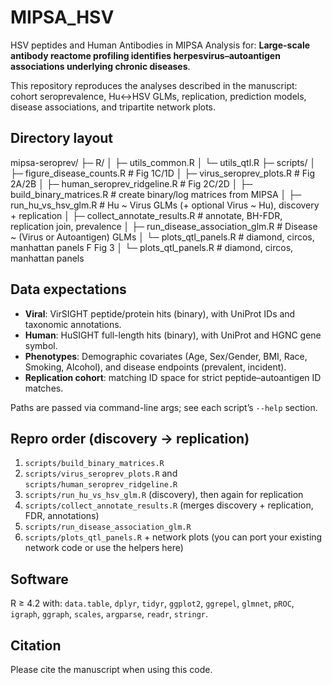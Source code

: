 # MIPSA_HSV
HSV peptides and Human Antibodies in MIPSA
Analysis for: **Large-scale antibody reactome profiling identifies herpesvirus–autoantigen associations underlying chronic diseases**.

This repository reproduces the analyses described in the manuscript: cohort seroprevalence, Hu↔HSV GLMs, replication, prediction models, disease associations, and tripartite network plots.

## Directory layout
mipsa-seroprev/
├─ R/
│ ├─ utils_common.R
│ └─ utils_qtl.R
├─ scripts/
│ ├─ figure_disease_counts.R # Fig 1C/1D
│ ├─ virus_seroprev_plots.R # Fig 2A/2B
│ ├─ human_seroprev_ridgeline.R # Fig 2C/2D
│ ├─ build_binary_matrices.R # create binary/log matrices from MIPSA
│ ├─ run_hu_vs_hsv_glm.R # Hu ~ Virus GLMs (+ optional Virus ~ Hu), discovery + replication
│ ├─ collect_annotate_results.R # annotate, BH-FDR, replication join, prevalence
│ ├─ run_disease_association_glm.R # Disease ~ (Virus or Autoantigen) GLMs
│ └─ plots_qtl_panels.R # diamond, circos, manhattan panels F Fig 3
│ └─ plots_qtl_panels.R # diamond, circos, manhattan panels


## Data expectations
- **Viral**: VirSIGHT peptide/protein hits (binary), with UniProt IDs and taxonomic annotations.
- **Human**: HuSIGHT full-length hits (binary), with UniProt and HGNC gene symbol.
- **Phenotypes**: Demographic covariates (Age, Sex/Gender, BMI, Race, Smoking, Alcohol), and disease endpoints (prevalent, incident).
- **Replication cohort**: matching ID space for strict peptide–autoantigen ID matches.

Paths are passed via command-line args; see each script’s `--help` section.

## Repro order (discovery → replication)
1. `scripts/build_binary_matrices.R`
2. `scripts/virus_seroprev_plots.R` and `scripts/human_seroprev_ridgeline.R`
3. `scripts/run_hu_vs_hsv_glm.R` (discovery), then again for replication
4. `scripts/collect_annotate_results.R` (merges discovery + replication, FDR, annotations)
5. `scripts/run_disease_association_glm.R`
6. `scripts/plots_qtl_panels.R` + network plots (you can port your existing network code or use the helpers here)

## Software
R ≥ 4.2 with: `data.table`, `dplyr`, `tidyr`, `ggplot2`, `ggrepel`, `glmnet`, `pROC`, `igraph`, `ggraph`, `scales`, `argparse`, `readr`, `stringr`.

## Citation
Please cite the manuscript when using this code.
